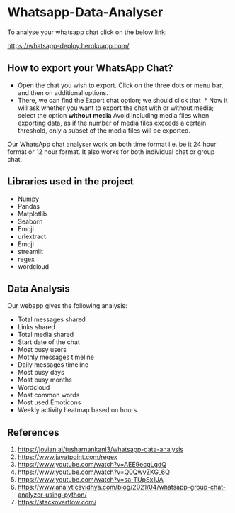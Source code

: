 # Whatsapp-Data-Analyser


To analyse your whatsapp chat click on the below link: 

https://whatsapp-deploy.herokuapp.com/


## How to export your WhatsApp Chat?

* Open the chat you wish to export. Click on the three dots or menu bar, and then on additional options.
* There, we can find the Export chat option; we should click that 
* Now it will ask whether you want to export the chat with or without media; select the option **without media** Avoid including media files when exporting data, as if the number of media files exceeds a certain threshold, only a subset of the media files will be exported.

Our WhatsApp chat analyser work on both time format i.e. be it 24 hour format or 12 hour format. It also works for both individual chat or group chat.


## Libraries used in the project

* Numpy
* Pandas
* Matplotlib
* Seaborn
* Emoji
* urlextract
* Emoji
* streamlit
* regex
* wordcloud


## Data Analysis

Our webapp gives the following analysis:

* Total messages shared
* Links shared
* Total media shared
* Start date of the chat
* Most busy users
* Mothly messages timeline
* Daily messages timeline
* Most busy days
* Most busy months
* Wordcloud
* Most common words
* Most used Emoticons
* Weekly activity heatmap based on hours.

## References 

1. https://jovian.ai/tusharnankani3/whatsapp-data-analysis
2. https://www.javatpoint.com/regex
3. https://www.youtube.com/watch?v=AEE9ecgLgdQ
4. https://www.youtube.com/watch?v=Q0QwvZKG_6Q
5. https://www.youtube.com/watch?v=sa-TUpSx1JA
6. https://www.analyticsvidhya.com/blog/2021/04/whatsapp-group-chat-analyzer-using-python/
7. https://stackoverflow.com/
